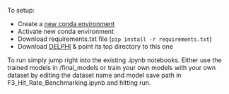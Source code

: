 To setup:
* Create a [new conda environment](https://conda.io/projects/conda/en/latest/user-guide/tasks/manage-environments.html)
* Activate new conda environment
* Download requirements.txt file (`pip install -r requirements.txt`)
* Download [DELPHI](https://github.com/lucian-ilie/DELPHI) & point its top directory to this one

To run simply jump right into the existing .ipynb notebooks. 
Either use the trained models in /final_models or train your own models with your own dataset by editing the dataset name and model save path in F3_Hit_Rate_Benchmarking.ipynb and hitting run.